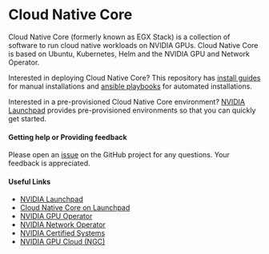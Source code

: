 # Cloud Native Core 

Cloud Native Core (formerly known as EGX Stack) is a collection of software to run cloud native workloads on NVIDIA GPUs. Cloud Native Core is based on Ubuntu, Kubernetes, Helm and the NVIDIA GPU and Network Operator.

Interested in deploying Cloud Native Core? This repository has [install guides](https://github.com/NVIDIA/egx-platform/tree/master/install-guides) for manual installations and [ansible playbooks](https://github.com/NVIDIA/egx-platform/tree/master/playbooks) for automated installations.

Interested in a pre-provisioned Cloud Native Core environment? [NVIDIA Launchpad](https://docs.nvidia.com/launchpad/egx-stack/overview.html) provides pre-provisioned environments so that you can quickly get started.

#### Getting help or Providing feedback

Please open an [issue](https://github.com/NVIDIA/egx-platform/issues) on the GitHub project for any questions. Your feedback is appreciated.

#### Useful Links
- [NVIDIA Launchpad](https://LINK_TBD)
- [Cloud Native Core on Launchpad](https://LINK_TBD)
- [NVIDIA GPU Operator](https://LINK_TBD)
- [NVIDIA Network Operator](https://LINK_TBD)
- [NVIDIA Certified Systems](https://LINK_TBD)
- [NVIDIA GPU Cloud (NGC)](https://LINK_TBD)
